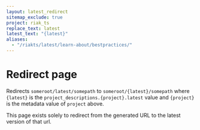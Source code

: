 ```yaml
---
layout: latest_redirect
sitemap_exclude: true
project: riak_ts
replace_text: latest
latest_text: "{latest}"
aliases:
  - "/riakts/latest/learn-about/bestpractices/"
---
```


# Redirect page

Redirects `someroot/latest/somepath` to `someroot/{latest}/somepath`
where `{latest}` is the `project_descriptions.{project}.latest` value
and `{project}` is the metadata value of `project` above.

This page exists solely to redirect from the generated URL to the latest version of
that url.
